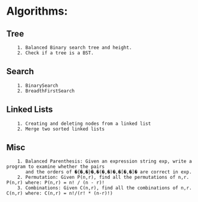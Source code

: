 # Algorithms: #

## Tree ##
		1. Balanced Binary search tree and height.
		2. Check if a tree is a BST.
		
## Search ##
		1. BinarySearch
		2. BreadthFirstSearch

## Linked Lists ##
		1. Creating and deleting nodes from a linked list 
		2. Merge two sorted linked lists
## Misc ##

		1. Balanced Parenthesis: Given an expression string exp, write a program to examine whether the pairs 
		   and the orders of �{�,�}�,�(�,�)�,�[�,�]� are correct in exp.
        2. Permutation: Given P(n,r), find all the permutations of n,r. P(n,r) where: P(n,r) = n! / (n - r)!
		3. Combinations: Given C(n,r), find all the combinations of n,r. C(n,r) where: C(n,r) = n!/(r! * (n-r)!)   